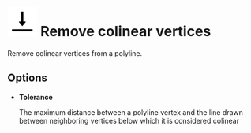 # ![](../../.gitbook/assets/remove-colinear-vertices.svg#thumbnail) Remove colinear vertices

Remove colinear vertices from a polyline.

## Options

* **Tolerance**

  The maximum distance between a polyline vertex and the line drawn between neighboring vertices below which it is considered colinear

<style>
img[src*="#thumbnail"] {
   width:50px;
   height:50px;
}
</style>